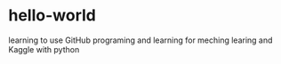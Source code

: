 # hello-world
learning to use GitHub
programing and learning for meching learing and Kaggle with python
